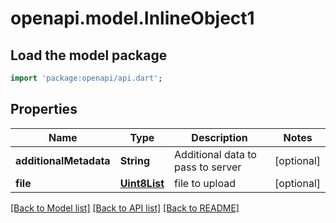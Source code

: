 # openapi.model.InlineObject1

## Load the model package
```dart
import 'package:openapi/api.dart';
```

## Properties
Name | Type | Description | Notes
------------ | ------------- | ------------- | -------------
**additionalMetadata** | **String** | Additional data to pass to server | [optional] 
**file** | [**Uint8List**](Uint8List.md) | file to upload | [optional] 

[[Back to Model list]](../README.md#documentation-for-models) [[Back to API list]](../README.md#documentation-for-api-endpoints) [[Back to README]](../README.md)


